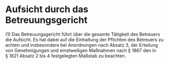 # Aufsicht durch das Betreuungsgericht

(1) Das Betreuungsgericht führt über die gesamte Tätigkeit des Betreuers die Aufsicht. Es hat dabei auf die Einhaltung der Pflichten des Betreuers zu achten und insbesondere bei Anordnungen nach Absatz 3, der Erteilung von Genehmigungen und einstweiligen Maßnahmen nach § 1867 den in § 1821 Absatz 2 bis 4 festgelegten Maßstab zu beachten.